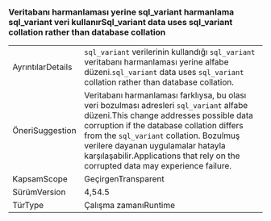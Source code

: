 ### <a name="sqlvariant-data-uses-sqlvariant-collation-rather-than-database-collation"></a><span data-ttu-id="23945-101">Veritabanı harmanlaması yerine sql_variant harmanlama sql_variant veri kullanır</span><span class="sxs-lookup"><span data-stu-id="23945-101">Sql_variant data uses sql_variant collation rather than database collation</span></span>

|   |   |
|---|---|
|<span data-ttu-id="23945-102">Ayrıntılar</span><span class="sxs-lookup"><span data-stu-id="23945-102">Details</span></span>|<span data-ttu-id="23945-103"><code>sql_variant</code> verilerinin kullandığı <code>sql_variant</code> veritabanı harmanlaması yerine alfabe düzeni.</span><span class="sxs-lookup"><span data-stu-id="23945-103"><code>sql_variant</code> data uses <code>sql_variant</code> collation rather than database collation.</span></span>|
|<span data-ttu-id="23945-104">Öneri</span><span class="sxs-lookup"><span data-stu-id="23945-104">Suggestion</span></span>|<span data-ttu-id="23945-105">Veritabanı harmanlaması farklıysa, bu olası veri bozulması adresleri <code>sql_variant</code> alfabe düzeni.</span><span class="sxs-lookup"><span data-stu-id="23945-105">This change addresses possible data corruption if the database collation differs from the <code>sql_variant</code> collation.</span></span> <span data-ttu-id="23945-106">Bozulmuş verilere dayanan uygulamalar hatayla karşılaşabilir.</span><span class="sxs-lookup"><span data-stu-id="23945-106">Applications that rely on the corrupted data may experience failure.</span></span>|
|<span data-ttu-id="23945-107">Kapsam</span><span class="sxs-lookup"><span data-stu-id="23945-107">Scope</span></span>|<span data-ttu-id="23945-108">Geçirgen</span><span class="sxs-lookup"><span data-stu-id="23945-108">Transparent</span></span>|
|<span data-ttu-id="23945-109">Sürüm</span><span class="sxs-lookup"><span data-stu-id="23945-109">Version</span></span>|<span data-ttu-id="23945-110">4,5</span><span class="sxs-lookup"><span data-stu-id="23945-110">4.5</span></span>|
|<span data-ttu-id="23945-111">Tür</span><span class="sxs-lookup"><span data-stu-id="23945-111">Type</span></span>|<span data-ttu-id="23945-112">Çalışma zamanı</span><span class="sxs-lookup"><span data-stu-id="23945-112">Runtime</span></span>|

